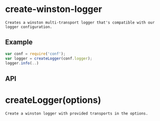# create-winston-logger

    Creates a winston multi-transport logger that's compatible with our logger configuration.

## Example

```js
var conf = require('conf');
var logger = createLogger(conf.logger);
logger.info(..)
```

## API

# createLogger(options)

    Create a winston logger with provided transports in the options.